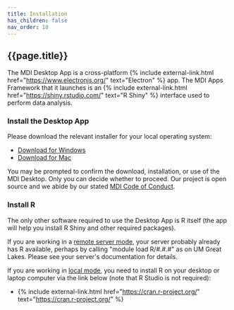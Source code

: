 ```yaml
---
title: Installation
has_children: false
nav_order: 10
---
```


## {{page.title}}

The MDI Desktop App is a cross-platform 
{% include external-link.html href="https://www.electronjs.org/" text="Electron" %}
app. The MDI Apps Framework that it launches is an 
{% include external-link.html href="https://shiny.rstudio.com/" text="R Shiny" %}
interface used to perform data analysis.

### Install the Desktop App

Please download the relevant installer for your local operating system:
- [Download for Windows](https://github.com/MiDataInt/mdi-desktop-app/releases/latest/download/mdi-desktop-app-Setup.exe)
- [Download for Mac](https://github.com/MiDataInt/mdi-desktop-app/releases/latest/download/mdi-desktop-app.dmg)

You may be prompted to confirm the download, installation, or use of the MDI Desktop. Only you can decide whether to proceed. Our project is open source and we abide by our stated
[MDI Code of Conduct](https://midataint.github.io/docs/registry/00_index/#mdi-developer-code-of-conduct).

### Install R

The only other software required to use the Desktop App is
R itself (the app will help you install R Shiny and other required packages).

If you are working in a 
[remote server mode](server-modes#remote-server-mode), 
your server probably already has R available, 
perhaps by calling "module load R/#.#.#" as on UM Great Lakes. 
Please see your server's documentation for details.

If you are working in 
[local mode](server-modes#local-computer-mode), 
you need to install R on your 
desktop or laptop computer via the link below 
(note that R Studio is not required):

- {% include external-link.html href="https://cran.r-project.org/" text="https://cran.r-project.org/" %}
